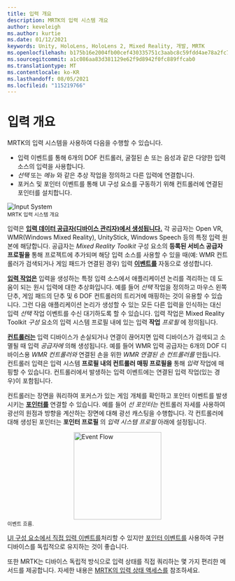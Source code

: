 ```yaml
---
title: 입력 개요
description: MRTK의 입력 시스템 개요
author: keveleigh
ms.author: kurtie
ms.date: 01/12/2021
keywords: Unity, HoloLens, HoloLens 2, Mixed Reality, 개발, MRTK
ms.openlocfilehash: b175b16e2004fb00cef430335751c3aabc8c59fdd4ae78a2fc78c959a92240fb
ms.sourcegitcommit: a1c086aa83d381129e62f9d8942f0fc889ffcab0
ms.translationtype: MT
ms.contentlocale: ko-KR
ms.lasthandoff: 08/05/2021
ms.locfileid: "115219766"
---
```

# <a name="input-overview"></a>입력 개요

MRTK의 입력 시스템을 사용하여 다음을 수행할 수 있습니다.

- 입력 이벤트를 통해 6개의 DOF 컨트롤러, 굴절된 손 또는 음성과 같은 다양한 입력 소스의 입력을 사용합니다.
- *선택* 또는 *메뉴* 와 같은 추상 작업을 정의하고 다른 입력에 연결합니다.
- 포커스 및 포인터 이벤트를 통해 UI 구성 요소를 구동하기 위해 컨트롤러에 연결된 포인터를 설치합니다.

<img src="../images/input/MRTK_InputSystem.png" alt="Input System" style="display:block;margin-left:auto;margin-right:auto;">
<sup>MRTK 입력 시스템 개요</sup>

입력은 [**입력 데이터 공급자(디바이스 관리자)에서 생성됩니다.**](input-providers.md) 각 공급자는 Open VR, WMR(Windows Mixed Reality), UnityStick, Windows Speech 등의 특정 입력 원본에 해당합니다. 공급자는 *Mixed Reality Toolkit* 구성 요소의 **등록된 서비스 공급자 프로필을** 통해 프로젝트에 추가되며 해당 입력 소스를 사용할 수 있을 때(예: WMR 컨트롤러가 검색되거나 게임 패드가 연결된 경우) 입력 [**이벤트를**](input-events.md) 자동으로 생성합니다.

[**입력 작업은**](input-actions.md) 입력을 생성하는 특정 입력 소스에서 애플리케이션 논리를 격리하는 데 도움이 되는 원시 입력에 대한 추상화입니다. 예를 들어 *선택* 작업을 정의하고 마우스 왼쪽 단추, 게임 패드의 단추 및 6 DOF 컨트롤러의 트리거에 매핑하는 것이 유용할 수 있습니다. 그런 다음 애플리케이션 논리가 생성할 수 있는 모든 다른 입력을 인식하는 대신 입력 *선택* 작업 이벤트를 수신 대기하도록 할 수 있습니다. 입력 작업은 Mixed Reality Toolkit *구성* 요소의 입력 시스템 프로필 내에 있는 입력 **작업** *프로필* 에 정의됩니다.

[**컨트롤러는**](controllers.md) 입력 디바이스가 손실되거나 연결이 끊어지면 입력 디바이스가 검색되고 소멸될 때 입력 *공급자에* 의해 생성됩니다. 예를 들어 WMR 입력 공급자는 6개의 DOF 디바이스용 *WMR 컨트롤러와* 연결된 손을 위한 *WMR 연결된 손 컨트롤러를* 만듭니다. 컨트롤러 입력은 입력 시스템 **프로필 내의 컨트롤러 매핑 프로필을** 통해 *입력* 작업에 매핑할 수 있습니다. 컨트롤러에서 발생하는 입력 이벤트에는 연결된 입력 작업(있는 경우)이 포함됩니다.

컨트롤러는 장면을 [](pointers.md) 쿼리하여 포커스가 있는 게임 개체를 확인하고 포인터 이벤트를 발생시키는 [**포인터를**](pointers.md#pointer-event-interfaces) 연결할 수 있습니다. 예를 들어 *선 포인터는* 컨트롤러 자세를 사용하여 광선의 원점과 방향을 계산하는 장면에 대해 광선 캐스팅을 수행합니다. 각 컨트롤러에 대해 생성된 포인터는 **포인터 프로필** 의 *입력 시스템 프로필* 아래에 설정됩니다.

<img src="../images/input/MRTK_Input_EventFlow.png" width="200px" alt="Event Flow" style="display:block;margin-left:auto;margin-right:auto;">
<sup>이벤트 흐름.</sup>

[UI 구성 요소에서 직접 입력 이벤트를](input-events.md)처리할 수 있지만 [포인터 이벤트를](pointers.md#pointer-event-interfaces) 사용하여 구현 디바이스를 독립적으로 유지하는 것이 좋습니다.

또한 MRTK는 디바이스 독립적 방식으로 입력 상태를 직접 쿼리하는 몇 가지 편리한 메서드를 제공합니다. 자세한 내용은 [MRTK의 입력 상태 액세스를](input-state.md) 참조하세요.

